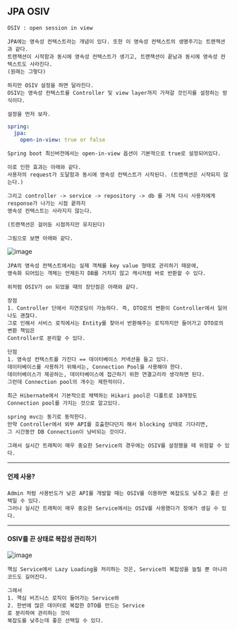 ## JPA OSIV

    OSIV : open session in view

    JPA에는 영속성 컨텍스트라는 개념이 있다. 또한 이 영속성 컨텍스트의 생명주기는 트랜잭션과 같다.
    트랜잭션이 시작함과 동시에 영속성 컨텍스트가 생기고, 트랜잭션이 끝남과 동시에 영속성 컨텍스트도 사라진다.
    (원래는 그렇다)

    하지만 OSIV 설정을 하면 달라진다.
    OSIV는 영속성 컨텍스트를 Controller 및 view layer까지 가져갈 것인지를 설정하는 방식이다.

    설정을 먼저 보자.

```yaml
spring:
  jpa:
    open-in-view: true or false
```

    Spring boot 최신버전에서는 open-in-view 옵션이 기본적으로 true로 설정되어있다.
    
    이로 인한 효과는 아래와 같다.
    사용자의 request가 도달함과 동시에 영속성 컨텍스트가 시작된다. (트랜잭션은 시작되지 않는다.)

    그리고 controller -> service -> repository -> db 를 거쳐 다시 사용자에게 response가 나가는 시점 끝까지
    영속성 컨텍스트는 사라지지 않는다.

    (트랜잭션은 걸어둔 시점까지만 유지된다)

    그림으로 보면 아래와 같다.

![image](https://user-images.githubusercontent.com/19279163/132633959-0e0d9fca-73d3-4305-9dc7-87a06e4a54aa.png)

    JPA의 영속성 컨텍스트에서는 실제 객체를 key value 형태로 관리하기 때문에,
    영속화 되어있는 객체는 언제든지 DB를 거치지 않고 캐시처럼 바로 반환할 수 있다.

    위처럼 OSIV가 on 되었을 때의 장단점은 아래와 같다.

    장점
    1. Controller 단에서 지연로딩이 가능하다. 즉, DTO로의 변환이 Controller에서 일어나도 괜찮다.
    그로 인해서 서비스 로직에서는 Entity를 찾아서 반환해주는 로직까지만 들어가고 DTO로의 변환 책임은
    Controller로 분리할 수 있다.

    단점
    1. 영속성 컨텍스트를 가진다 == 데이터베이스 커넥션을 들고 있다.
    데이터베이스를 사용하기 위해서는, Connection Pool을 사용해야 한다.
    데이터베이스가 제공하는, 데이터베이스에 접근하기 위한 연결고리라 생각하면 된다.
    그런데 Connection pool의 개수는 제한적이다.

    최근 Hibernate에서 기본적으로 채택하는 Hikari pool은 디폴트로 10개정도 Connection pool를 가지는 것으로 알고있다.
    
    spring mvc는 동기로 동작한다. 
    만약 Controller에서 외부 API를 호출한다던지 해서 blocking 상태로 기다리면,
    그 시간동안 DB Connection이 낭비되는 것이다.
    
    그래서 실시간 트래픽이 매우 중요한 Service의 경우에는 OSIV를 설정했을 때 위험할 수 있다.

---

#### 언제 사용?

    Admin 처럼 사용빈도가 낮은 API를 개발할 때는 OSIV를 이용하면 복잡도도 낮추고 좋은 선택일 수 있다.
    그러나 실시간 트래픽이 매우 중요한 Service에서는 OSIV를 사용했다가 장애가 생길 수 있다.

---

#### OSIV를 끈 상태로 복잡성 관리하기

![image](https://user-images.githubusercontent.com/19279163/132636574-d6ee404c-398b-43e6-a11c-39046c2aa744.png)

    핵심 Service에서 Lazy Loading을 처리하는 것은, Service의 복잡성을 늘릴 뿐 아니라 코드도 길어진다.

    그래서 
    1. 핵심 비즈니스 로직이 들어가는 Service와
    2. 한번에 많은 데이터로 복잡한 DTO를 만드는 Service
    로 분리하여 관리하는 것이
    복잡도를 낮추는데 좋은 선택일 수 있다.